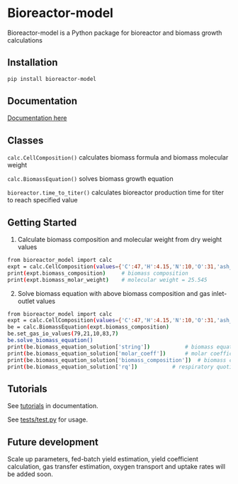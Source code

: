 # Bioreactor-model
Bioreactor-model is a Python package for bioreactor and biomass growth calculations

## Installation

```bash
pip install bioreactor-model
```
## Documentation

[Documentation here](https://matrixdex.github.io/bioreactor-model)

## Classes
`calc.CellComposition()` calculates biomass formula and biomass molecular weight

`calc.BiomassEquation()` solves biomass growth equation

`bioreactor.time_to_titer()` calculates bioreactor production time for titer to reach specified value

## Getting Started
1. Calculate biomass composition and molecular weight from dry weight values
```bash
from bioreactor_model import calc
expt = calc.CellComposition(values={'C':47,'H':4.15,'N':10,'O':31,'ash_fraction':7.85}, dry_weights=True)
print(expt.biomass_composition)		# biomass composition
print(expt.biomass_molar_weight)	# molecular weight = 25.545
```

2. Solve biomass equation with above biomass composition and gas inlet-outlet values
```bash
from bioreactor_model import calc
expt = calc.CellComposition(values={'C':47,'H':4.15,'N':10,'O':31,'ash_fraction':7.85}, dry_weights=True)
be = calc.BiomassEquation(expt.biomass_composition)
be.set_gas_io_values(79,21,10,83,7)
be.solve_biomass_equation()
print(be.biomass_equation_solution['string'])			# biomass equation string 
print(be.biomass_equation_solution['molar_coeff'])		# molar coefficients of biomass equation
print(be.biomass_equation_solution['biomass_composition'])	# biomass composition
print(be.biomass_equation_solution['rq'])			# respiratory quotient = 0.664
```

## Tutorials

See [tutorials](https://matrixdex.github.io/bioreactor-model/tutorials.html) in documentation.

See [tests/test.py](https://github.com/matrixdex/bioreactor-model/blob/main/tests/test.py) for usage.


## Future development

Scale up parameters, fed-batch yield estimation, yield coefficient calculation, gas transfer estimation, oxygen transport and uptake rates will be added soon.




















